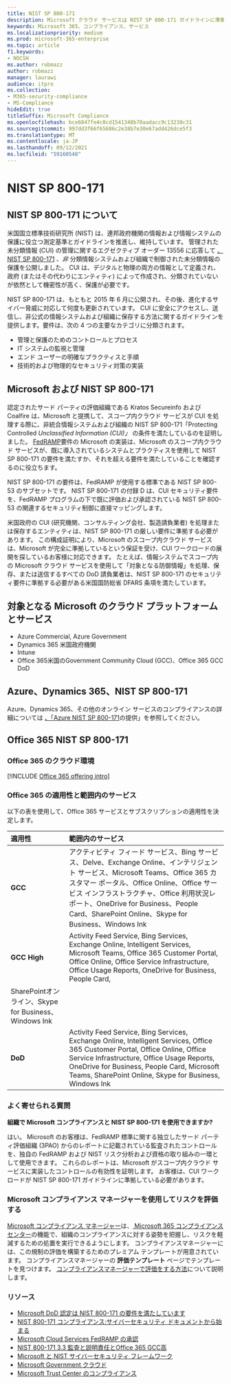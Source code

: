 ```yaml
---
title: NIST SP 800-171
description: Microsoft クラウド サービスは NIST SP 800-171 ガイドラインに準拠し、非プラットフォーム情報システムで制御された未分類情報 (CUI) を保護します。
keywords: Microsoft 365、コンプライアンス、サービス
ms.localizationpriority: medium
ms.prod: microsoft-365-enterprise
ms.topic: article
f1.keywords:
- NOCSH
ms.author: robmazz
author: robmazz
manager: laurawi
audience: itpro
ms.collection:
- M365-security-compliance
- MS-Compliance
hideEdit: true
titleSuffix: Microsoft Compliance
ms.openlocfilehash: bce6847fe4c0cd1541348b70aadacc9c13238c31
ms.sourcegitcommit: 997dd3f66f65686c2e38b7e30e67add426dce5f3
ms.translationtype: MT
ms.contentlocale: ja-JP
ms.lasthandoff: 09/12/2021
ms.locfileid: "59160548"
---
```

# <a name="nist-sp-800-171"></a>NIST SP 800-171

## <a name="about-nist-sp-800-171"></a>NIST SP 800-171 について

米国国立標準技術研究所 (NIST) は、連邦政府機関の情報および情報システムの保護に役立つ測定基準とガイドラインを推進し、維持しています。 管理された未分類情報 (CUI) の管理に関するエグゼクティブ オーダー 13556 に応答して [、NIST SP 800-171](https://csrc.nist.gov/publications/detail/sp/800-171/rev-1/final) *、非* 分類情報システムおよび組織で制御された未分類情報の保護を公開しました。 CUI は、デジタルと物理の両方の情報として定義され、政府 (またはその代わりにエンティティ) によって作成され、分類されていないが依然として機密性が高く、保護が必要です。

NIST SP 800-171 は、もともと 2015 年 6 月に公開され、その後、進化するサイバー脅威に対応して何度も更新されています。 CUI に安全にアクセスし、送信し、非公式の情報システムおよび組織に保存する方法に関するガイドラインを提供します。要件は、次の 4 つの主要なカテゴリに分類されます。

- 管理と保護のためのコントロールとプロセス
- IT システムの監視と管理
- エンド ユーザーの明確なプラクティスと手順
- 技術的および物理的なセキュリティ対策の実装

## <a name="microsoft-and-nist-sp-800-171"></a>Microsoft および NIST SP 800-171

認定されたサード パーティの評価組織である Kratos Secureinfo および Coalfire は、Microsoft と提携して、スコープ内クラウド サービスが CUI を処理する際に、非統合情報システムおよび組織の NIST SP 800-171「Protecting Controlled *Unclassified Information (CUI)」* の条件を満たしているのを証明しました。 [FedRAMP](offering-fedramp.md)要件の Microsoft の実装は、Microsoft のスコープ内クラウド サービスが、既に導入されているシステムとプラクティスを使用して NIST SP 800-171 の要件を満たすか、それを超える要件を満たしていることを確認するのに役立ちます。

NIST SP 800-171 の要件は、FedRAMP が使用する標準である NIST SP 800-53 のサブセットです。 NIST SP 800-171 の付録 D は、CUI セキュリティ要件を、FedRAMP プログラムの下で既に評価および承認されている NIST SP 800-53 の関連するセキュリティ制御に直接マッピングします。

米国政府の CUI (研究機関、コンサルティング会社、製造請負業者) を処理または保存するエンティティは、NIST SP 800-171 の厳しい要件に準拠する必要があります。 この構成証明により、Microsoft のスコープ内クラウド サービスは、Microsoft が完全に準拠しているという保証を受け、CUI ワークロードの展開を探しているお客様に対応できます。 たとえば、情報システムでスコープ内の Microsoft クラウド サービスを使用して「対象となる防御情報」を処理、保存、または送信するすべての DoD 請負業者は、NIST SP 800-171 のセキュリティ要件に準拠する必要がある米国国防総省 DFARS 条項を満たしています。

## <a name="microsoft-in-scope-cloud-platforms--services"></a>対象となる Microsoft のクラウド プラットフォームとサービス

- Azure Commercial, Azure Government
- Dynamics 365 米国政府機関
- Intune
- Office 365米国のGovernment Community Cloud (GCC)、Office 365 GCC DoD

## <a name="azure-dynamics-365-and-nist-sp-800-171"></a>Azure、Dynamics 365、NIST SP 800-171

Azure、Dynamics 365、その他のオンライン サービスのコンプライアンスの詳細については [、「Azure NIST SP 800-171](/azure/compliance/offerings/offering-nist-800-171)の提供」を参照してください。

## <a name="office-365-and-nist-sp-800-171"></a>Office 365 NIST SP 800-171

### <a name="office-365-cloud-environments"></a>Office 365 のクラウド環境

[!INCLUDE [Office 365 offering intro](../includes/o365-offering-introduction.md)]

### <a name="office-365-applicability-and-in-scope-services"></a>Office 365 の適用性と範囲内のサービス

以下の表を使用して、Office 365 サービスとサブスクリプションの適用性を決定します。

| **適用性** | **範囲内のサービス** |
|:------------------|:----------------------|
| **GCC** | アクティビティ フィード サービス、Bing サービス、Delve、Exchange Online、インテリジェント サービス、Microsoft Teams、Office 365 カスタマー ポータル、Office Online、Office サービス インフラストラクチャ、Office 利用状況レポート、OneDrive for Business、People Card、SharePoint Online、Skype for Business、Windows Ink |
| **GCC High** | Activity Feed Service, Bing Services, Exchange Online, Intelligent Services, Microsoft Teams, Office 365 Customer Portal, Office Online, Office Service Infrastructure, Office Usage Reports, OneDrive for Business, People Card, 
SharePointオンライン、Skype for Business、Windows Ink |
| **DoD** | Activity Feed Service, Bing Services, Exchange Online, Intelligent Services, Office 365 Customer Portal, Office Online, Office Service Infrastructure, Office Usage Reports, OneDrive for Business, People Card, Microsoft Teams, SharePoint Online, Skype for Business, Windows Ink |

### <a name="frequently-asked-questions"></a>よく寄せられる質問

**組織で Microsoft コンプライアンスと NIST SP 800-171 を使用できますか?**

はい。 Microsoft のお客様は、FedRAMP 標準に関する独立したサード パーティ評価組織 (3PAO) からのレポートに記載されている監査されたコントロールを、独自の FedRAMP および NIST リスク分析および資格の取り組みの一環として使用できます。 これらのレポートは、Microsoft がスコープ内クラウド サービスに実装したコントロールの有効性を証明します。 お客様は、CUI ワークロードが NIST SP 800-171 ガイドラインに準拠している必要があります。

### <a name="use-microsoft-compliance-manager-to-assess-your-risk"></a>Microsoft コンプライアンス マネージャーを使用してリスクを評価する

[Microsoft コンプライアンス マネージャー](/microsoft-365/compliance/compliance-manager)は、[ Microsoft 365 コンプライアンス センター](/microsoft-365/compliance/microsoft-365-compliance-center)の機能で、組織のコンプライアンスに対する姿勢を把握し、リスクを軽減するための処置を実行できるようにします。 コンプライアンスマネージャーには、この規制の評価を構築するためのプレミアム テンプレートが用意されています。 コンプライアンスマネージャーの **評価テンプレート** ページでテンプレートを見つけます。 [コンプライアンスマネージャーで評価をする方法](/microsoft-365/compliance/compliance-manager-assessments)について説明します。

### <a name="resources"></a>リソース

- [Microsoft DoD 認定は NIST 800-171 の要件を満たしています](offering-DoD-DISA-L2-L4-L5.md)
- [NIST 800-171 コンプライアンス:サイバーセキュリティ ドキュメントから始まる](https://www.nist800171.com/)
- [Microsoft Cloud Services FedRAMP の承認](https://marketplace.fedramp.gov/index.html?status=Compliant&sort=productName#/products)
- [NIST 800-171 3.3 監査と説明責任とOffice 365 GCC高](https://info.summit7systems.com/blog/nist-3.3-audit-and-accountability-with-office-365)
- [Microsoft と NIST サイバーセキュリティ フレームワーク](offering-nist-csf.md)
- [Microsoft Government クラウド](https://www.microsoft.com/enterprise/government)
- [Microsoft Trust Center のコンプライアンス](https://www.microsoft.com/trust-center/compliance/compliance-overview)
